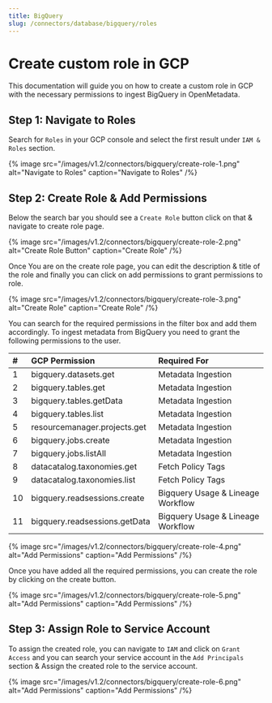 ```yaml
---
title: BigQuery
slug: /connectors/database/bigquery/roles
---
```


# Create custom role in GCP

This documentation will guide you on how to create a custom role in GCP with the necessary permissions to ingest BigQuery in OpenMetadata.


## Step 1: Navigate to Roles

Search for `Roles` in your GCP console and select the first result under `IAM & Roles` section.

{% image
src="/images/v1.2/connectors/bigquery/create-role-1.png"
alt="Navigate to Roles"
caption="Navigate to Roles" /%}


## Step 2: Create Role & Add Permissions

Below the search bar you should see a `Create Role` button click on that & navigate to create role page.


{% image
src="/images/v1.2/connectors/bigquery/create-role-2.png"
alt="Create Role Button"
caption="Create Role" /%}



Once You are on the create role page, you can edit the description & title of the role and finally you can click on add permissions to grant permissions to role.

{% image
src="/images/v1.2/connectors/bigquery/create-role-3.png"
alt="Create Role"
caption="Create Role" /%}


You can search for the required permissions in the filter box and add them accordingly. To ingest metadata from BigQuery you need to grant the following permissions to the user.



| #    | GCP Permission                | Required For            |
| :--- | :---------------------------- | :---------------------- |
| 1    | bigquery.datasets.get         | Metadata Ingestion      |
| 2    | bigquery.tables.get           | Metadata Ingestion      |
| 3    | bigquery.tables.getData       | Metadata Ingestion      |
| 4    | bigquery.tables.list          | Metadata Ingestion      |
| 5    | resourcemanager.projects.get  | Metadata Ingestion      |
| 6    | bigquery.jobs.create          | Metadata Ingestion      |
| 7    | bigquery.jobs.listAll         | Metadata Ingestion      |
| 8    | datacatalog.taxonomies.get    | Fetch Policy Tags       |
| 9    | datacatalog.taxonomies.list   | Fetch Policy Tags       |
| 10   | bigquery.readsessions.create  | Bigquery Usage & Lineage Workflow |
| 11   | bigquery.readsessions.getData | Bigquery Usage & Lineage Workflow |

{% image
src="/images/v1.2/connectors/bigquery/create-role-4.png"
alt="Add Permissions"
caption="Add Permissions" /%}

Once you have added all the required permissions, you can create the role by clicking on the create button. 

{% image
src="/images/v1.2/connectors/bigquery/create-role-5.png"
alt="Add Permissions"
caption="Add Permissions" /%}


## Step 3: Assign Role to Service Account

To assign the created role, you can navigate to `IAM` and click on `Grant Access` and you can search your service account in the `Add Principals` section & Assign the created role to the service account.

{% image
src="/images/v1.2/connectors/bigquery/create-role-6.png"
alt="Add Permissions"
caption="Add Permissions" /%}
